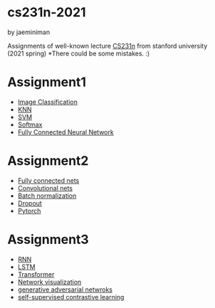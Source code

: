 # cs231n-2021
by jaeminiman  


Assignments of well-known lecture [CS231n](http://cs231n.stanford.edu/) from stanford university  
(2021 spring) 
*There could be some mistakes. :) 

# Assignment1
- [Image Classification](./assignment1/features.ipynb)
- [KNN](./assignment1/knn.ipynb)
- [SVM](./assignment1/svm.ipynb)
- [Softmax](./assignment1/softmax.ipynb)
- [Fully Connected Neural Network](./assignment1/two_layer_net.ipynb)

# Assignment2
- [Fully connected nets](./assignment2/FullyConnectedNets.ipynb)
- [Convolutional nets](./assignment2/ConvolutionalNetworks.ipynb)
- [Batch normalization](./assignment2/BatchNormalization.ipynb)
- [Dropout](./assignment2/Dropout.ipynb)
- [Pytorch](./assignment2/PyTorch.ipynb)

# Assignment3
- [RNN](./assignment3/RNN_Captioning.ipynb)
- [LSTM](./assignment3/LSTM_Captioning.ipynb) 
- [Transformer](./assignment3/Transformer_Captioning.ipynb)
- [Network visualization](./assignment3/Network_Visualization.ipynb)
- [generative adversarial netwroks](./assignment3/Generative_Adversarial_Networks.ipynb)
- [self-supervised contrastive learning](./assignment3/Self_Supervised_Learning.ipynb)


